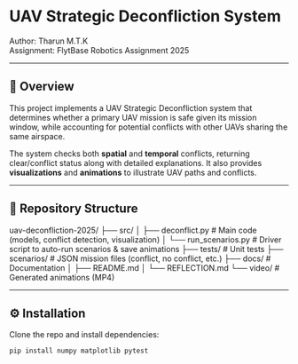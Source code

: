 # UAV Strategic Deconfliction System

Author: Tharun M.T.K  
Assignment: FlytBase Robotics Assignment 2025  

---

## 📌 Overview
This project implements a UAV Strategic Deconfliction system that determines whether a primary UAV mission is safe given its mission window, while accounting for potential conflicts with other UAVs sharing the same airspace.

The system checks both **spatial** and **temporal** conflicts, returning clear/conflict status along with detailed explanations. It also provides **visualizations** and **animations** to illustrate UAV paths and conflicts.

---

## 📂 Repository Structure

uav-deconfliction-2025/
├── src/
│ ├── deconflict.py # Main code (models, conflict detection, visualization)
│ └── run_scenarios.py # Driver script to auto-run scenarios & save animations
├── tests/ # Unit tests
├── scenarios/ # JSON mission files (conflict, no conflict, etc.)
├── docs/ # Documentation
│ ├── README.md
│ └── REFLECTION.md
└── video/ # Generated animations (MP4)


---

## ⚙️ Installation
Clone the repo and install dependencies:

```bash
pip install numpy matplotlib pytest
